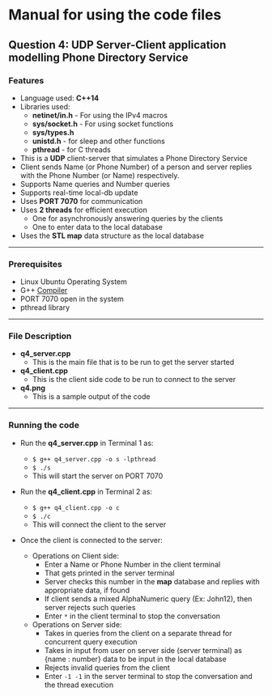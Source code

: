 # Manual for using the code files

## Question 4: UDP Server-Client application modelling Phone Directory Service

### Features
- Language used: **C++14**
- Libraries used: 
	- **netinet/in.h** - For using the IPv4 macros
	- **sys/socket.h** - For using socket functions
	- **sys/types.h**
	- **unistd.h** - for sleep and other functions
	- **pthread** - for C threads
- This is a **UDP** client-server that simulates a Phone Directory Service
- Client sends Name (or Phone Number) of a person and server replies with the Phone Number (or Name) respectively. 
- Supports Name queries and Number queries
- Supports real-time local-db update
- Uses **PORT 7070** for communication
- Uses **2 threads** for efficient execution
	- One for asynchronously answering queries by the clients
	- One to enter data to the local database
- Uses the **STL map** data structure as the local database
---

### Prerequisites
- Linux Ubuntu Operating System
- G++ [Compiler](https://gcc.gnu.org/)
- PORT 7070 open in the system
- pthread library
---

### File Description
- **q4_server.cpp**
	- This is the main file that is to be run to get the server started
- **q4_client.cpp**
	- This is the client side code to be run to connect to the server
- **q4.png**
	- This is a sample output of the code
---

### Running the code
- Run the **q4_server.cpp** in Terminal 1 as:
	- `$ g++ q4_server.cpp -o s -lpthread`
	- `$ ./s`
	- This will start the server on PORT 7070
	
- Run the **q4_client.cpp** in Terminal 2 as:
	- `$ g++ q4_client.cpp -o c`
	- `$ ./c`
	- This will connect the client to the server
	
- Once the client is connected to the server:
	- Operations on Client side:
		- Enter a Name or Phone Number in the client terminal
		- That gets printed in the server terminal
		- Server checks this number in the **map** database and replies with appropriate data, if found
		- If client sends a mixed AlphaNumeric query (Ex: John12), then server rejects such queries
		- Enter `*` in the client terminal to stop the conversation
	- Operations on Server side:
		- Takes in queries from the client on a separate thread for concurrent query execution
		- Takes in input from user on server side (server terminal) as {name : number} data to be input in the local database
		- Rejects invalid queries from the client
		- Enter `-1 -1` in the server terminal to stop the conversation and the thread execution